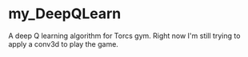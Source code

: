 # my_DeepQLearn
A deep Q learning algorithm for Torcs gym. 
Right now I'm still trying to apply a conv3d to play the game.
